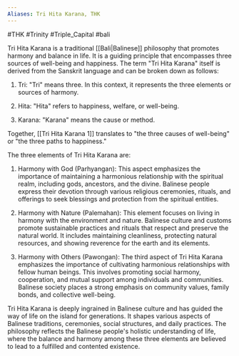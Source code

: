 ```yaml
---
Aliases: Tri Hita Karana, THK
---
```

#THK #Trinity #Triple_Capital #bali

Tri Hita Karana is a traditional [[Bali|Balinese]] philosophy that promotes harmony and balance in life. It is a guiding principle that encompasses three sources of well-being and happiness. The term "Tri Hita Karana" itself is derived from the Sanskrit language and can be broken down as follows:

1. Tri: "Tri" means three. In this context, it represents the three elements or sources of harmony.

2. Hita: "Hita" refers to happiness, welfare, or well-being.

3. Karana: "Karana" means the cause or method.

Together, [[Tri Hita Karana 1]] translates to "the three causes of well-being" or "the three paths to happiness."

The three elements of Tri Hita Karana are:

1. Harmony with God (Parhyangan): This aspect emphasizes the importance of maintaining a harmonious relationship with the spiritual realm, including gods, ancestors, and the divine. Balinese people express their devotion through various religious ceremonies, rituals, and offerings to seek blessings and protection from the spiritual entities.

2. Harmony with Nature (Palemahan): This element focuses on living in harmony with the environment and nature. Balinese culture and customs promote sustainable practices and rituals that respect and preserve the natural world. It includes maintaining cleanliness, protecting natural resources, and showing reverence for the earth and its elements.

3. Harmony with Others (Pawongan): The third aspect of Tri Hita Karana emphasizes the importance of cultivating harmonious relationships with fellow human beings. This involves promoting social harmony, cooperation, and mutual support among individuals and communities. Balinese society places a strong emphasis on community values, family bonds, and collective well-being.

Tri Hita Karana is deeply ingrained in Balinese culture and has guided the way of life on the island for generations. It shapes various aspects of Balinese traditions, ceremonies, social structures, and daily practices. The philosophy reflects the Balinese people's holistic understanding of life, where the balance and harmony among these three elements are believed to lead to a fulfilled and contented existence.

